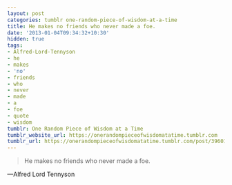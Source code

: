 ```yaml
---
layout: post
categories: tumblr one-random-piece-of-wisdom-at-a-time
title: He makes no friends who never made a foe.
date: '2013-01-04T09:34:32+10:30'
hidden: true
tags:
- Alfred-Lord-Tennyson
- he
- makes
- 'no'
- friends
- who
- never
- made
- a
- foe
- quote
- wisdom
tumblr: One Random Piece of Wisdom at a Time
tumblr_website_url: https://onerandompieceofwisdomatatime.tumblr.com
tumblr_url: https://onerandompieceofwisdomatatime.tumblr.com/post/39601401485/he-makes-no-friends-who-never-made-a-foe
---
```

> He makes no friends who never made a foe.

—Alfred Lord Tennyson
